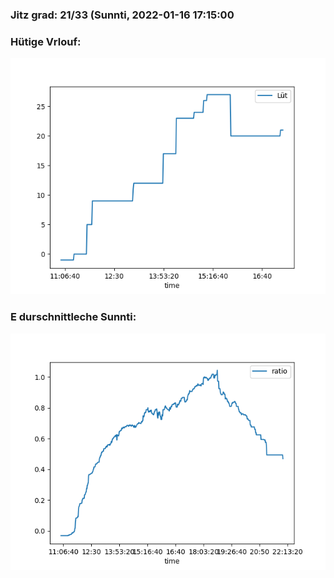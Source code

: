 ### Jitz grad: 21/33 (Sunnti, 2022-01-16 17:15:00

### Hütige Vrlouf:
![Graph](Today.png)

### E durschnittleche Sunnti:
![Graph](Sunnti.png)